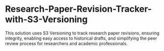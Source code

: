# Research-Paper-Revision-Tracker-with-S3-Versioning
This solution uses S3 Versioning to track research paper revisions, ensuring integrity, enabling easy access to historical drafts, and simplifying the peer review process for researchers and academic professionals.
